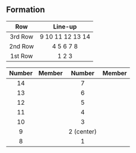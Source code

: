 ## Formation

|   Row   |     Line-up      |
| :-----: | :--------------: |
| 3rd Row | 9 10 11 12 13 14 |
| 2nd Row |    4 5 6 7 8     |
| 1st Row |      1 2 3       |

| Number | Member |   Number   | Member |
| :----: | :----: | :--------: | :----: |
|   14   |        |     7      |        |
|   13   |        |     6      |        |
|   12   |        |     5      |        |
|   11   |        |     4      |        |
|   10   |        |     3      |        |
|   9    |        | 2 (center) |        |
|   8    |        |     1      |        |

